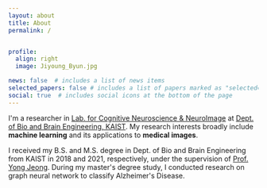 ```yaml
---
layout: about
title: About
permalink: /


profile:
  align: right
  image: Jiyoung_Byun.jpg

news: false  # includes a list of news items
selected_papers: false # includes a list of papers marked as "selected={true}"
social: true  # includes social icons at the bottom of the page
---
```

I'm a researcher in <a href="http://ibrain.kaist.ac.kr/">Lab. for Cognitive Neuroscience & NeuroImage</a> at 
<a href="https://bioeng.kaist.ac.kr/">Dept. of Bio and Brain Engineering, KAIST</a>.
My research interests broadly include <strong>machine learning</strong> and its applications to <strong>medical images</strong>.

I received my B.S. and M.S. degree in Dept. of Bio and Brain Engineering from KAIST in 2018 and 2021, respectively, 
under the supervision of <a href="https://scholar.google.com/citations?user=zsVfg6sAAAAJ&hl=en">Prof. Yong Jeong</a>.
During my master's degree study, I conducted research on graph neural network to classify Alzheimer's Disease. 
